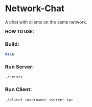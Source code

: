 <h1>Network-Chat</h1>

A chat with clients on the same network.

**HOW TO USE:**

<h3>Build:</h3>

```bash
make
```

<h3>Run Server:</h3>

```bash
./server
```

<h3>Run Client:</h3>

```bash
./client <username> <server-ip>
```